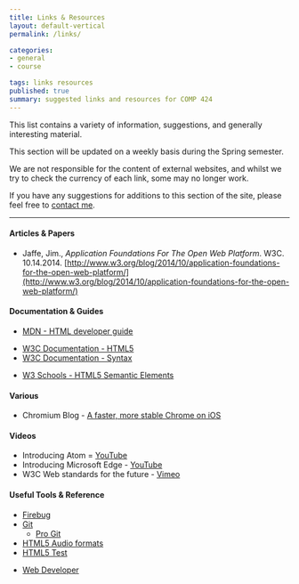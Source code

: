 ```yaml
---
title: Links & Resources
layout: default-vertical
permalink: /links/

categories:
- general
- course

tags: links resources
published: true
summary: suggested links and resources for COMP 424
---
```


This list contains a variety of information, suggestions, and generally interesting material.

This section will be updated on a weekly basis during the Spring semester.

We are not responsible for the content of external websites, and whilst we try to check the currency of each link, some may no longer work.

If you have any suggestions for additions to this section of the site, please feel free to [contact me](mailto:nhayward@luc.edu?subject=COMP424-Links).

***

#### Articles & Papers

* Jaffe, Jim., *Application Foundations For The Open Web Platform*. W3C. 10.14.2014. [http://www.w3.org/blog/2014/10/application-foundations-for-the-open-web-platform/](http://www.w3.org/blog/2014/10/application-foundations-for-the-open-web-platform/)
<!--
* Meyer, Eric - *Reset CSS*. meyerweb.com.  [http://meyerweb.com/eric/tools/css/reset/](http://meyerweb.com/eric/tools/css/reset/)
-->

#### Documentation & Guides
<!--
  * [D3 API reference](https://github.com/mbostock/d3/wiki/API-Reference)
  * [D3 Wiki](https://github.com/mbostock/d3/wiki)
  * [ExpressJS](http://expressjs.com/)
  * [jQuery API](https://api.jquery.com/)
  * [JSON](http://www.json.org/)
  * [MDN - CSS](https://developer.mozilla.org/en-US/docs/Web/CSS)
-->
  * [MDN - HTML developer guide](https://developer.mozilla.org/en-US/docs/Web/Guide/HTML)
<!--
  * [MDN - JS](https://developer.mozilla.org/en-US/docs/Web/JavaScript/Guide)
  * [MongoDB - For Giant Ideas](https://www.mongodb.org/)
  * [MongooseJS Docs](http://mongoosejs.com/index.html)
  * [Node.js home](https://nodejs.org/en/)
  * [React - API Reference](https://facebook.github.io/react/docs/top-level-api.html)
  * [React - Starter Kit](http://facebook.github.io/react/docs/getting-started.html)
  * [redis.io](http://redis.io/)
  * [W3C - CSS](http://www.w3.org/Style/CSS/)
-->
  * [W3C Documentation - HTML5](http://www.w3.org/TR/html5/Overview.html#contents)
  * [W3C Documentation - Syntax](http://www.w3.org/TR/html-markup/syntax.html)
<!--
  * [W3 Schools - CSS](http://www.w3schools.com/css/default.asp)
-->
  * [W3 Schools - HTML5 Semantic Elements](http://www.w3schools.com/html/html5_semantic_elements.asp)

<!--
#### Frameworks & Libraries - CSS, JS... (a few examples)

  * [AngularJS](https://angularjs.org/)
  * [Apache Cordova](https://cordova.apache.org/)
  * [D3](http://d3js.org/)
  * [Electron](http://electron.atom.io/)
  * [Foundation](http://foundation.zurb.com/)
  * [Jekyll & Liquid](http://jekyllrb.com/docs/templates/)
  * JQuery
    * [JQuery](https://jquery.com/)
    * [JQuery UI](http://jqueryui.com/)
  * [Node.js](https://nodejs.org/en/)
  * [Pure CSS](http://purecss.io/)
  * [React](http://facebook.github.io/react/)
  * [Skeleton](http://getskeleton.com/)

NB: there are many other options available, simply search online for [css frameworks](https://www.google.com/search?q=css+frameworks&oq=css+frameworks&aqs=chrome..69i57.2866j0j1&sourceid=chrome&es_sm=119&ie=UTF-8)
and choose your favourite.
-->
<!--
#### Mockup & Prototype Tools - a few examples

  * [Adobe Photoshop](http://goo.gl/GsIYY0), [Illustrator](http://goo.gl/9K8Kfw)
  * [Apple's Keynote](http://keynotopia.com/guides/) (useful for iOS)
  * [Bootstrap](http://getbootstrap.com/)
  * [Flinto](https://www.flinto.com/)
  * [Framer](http://framerjs.com/)
  * [Google Drawings](http://goo.gl/qPRCfG)
  * [Mirror.js](http://jimulabs.com/mirrorjs-preview/) (useful for Android)
  * [Proto.io](https://proto.io/)
  * [Sketch3](http://bohemiancoding.com/sketch/)
  * [XCode Interface Builder](https://developer.apple.com/xcode/interface-builder/)
-->

#### Various
* Chromium Blog - [A faster, more stable Chrome on iOS](http://blog.chromium.org/2016/01/a-faster-more-stable-chrome-on-ios.html)

#### Videos

* Introducing Atom = [YouTube](https://www.youtube.com/watch?v=Y7aEiVwBAdk)
* Introducing Microsoft Edge - [YouTube](https://www.youtube.com/watch?v=iH1D31YHsgY)
* W3C Web standards for the future - [Vimeo](https://vimeo.com/110256895)

#### Useful Tools & Reference

* [Firebug](http://getfirebug.com/)
* [Git](http://git-scm.com/)
  * [Pro Git](http://git-scm.com/book/en/v2)
* [HTML5 Audio formats](http://textopia.org/androidsoundformats.html)
* [HTML5 Test](http://html5test.com/)
<!--
* [Homebrew - the missing package manager for OS X](http://brew.sh/)
* [JSLint - JavaScript Validator](http://jslint.com/)
* [JSONLint - JSON Validator](http://jsonlint.com/)
-->
* [Web Developer](http://chrispederick.com/work/web-developer/)

<!--
#### Websites

* A List Apart - [For People Who Make Websites](http://alistapart.com/)
* Apple - [UI Design Basics](https://developer.apple.com/library/ios/documentation/UserExperience/Conceptual/MobileHIG/index.html)
* Gnome - [Human Interface Guidelines](https://developer.gnome.org/)
* Google - [Material Design](http://www.google.com/design/spec/material-design/introduction.html)
* Microsoft - [Guidelines for Windows Runtime apps](http://msdn.microsoft.com/library/windows/apps/hh465424.aspx)
* [Perishable Press - Barebones Web Templates](https://perishablepress.com/bare-bones-htmlxhtml-document-templates/)
* Smashing Magazine - [For Professional Web Designers and Developers](http://www.smashingmagazine.com/)
* [usability.gov](http://www.usability.gov/)
  * ["Research-Based Web Design and Usability Guidelines"](http://guidelines.usability.gov/)
  * ["What & Why of Usability"](http://www.usability.gov/what-and-why/index.html)
  * ["How To & Tools"](http://www.usability.gov/how-to-and-tools/index.html)
* [The Unicode Consortium](http://www.unicode.org/)
* [Unicode Information](http://www.alanwood.net/unicode/)
  * [Unicode examples](http://www.alanwood.net/unicode/unicode_samples.html)
* [W3 Schools](http://www.w3schools.com/)
* W3C
  * [Standards](http://www.w3.org/standards/)
  * [App Foundations](http://www.w3.org/appfoundations/)
-->
